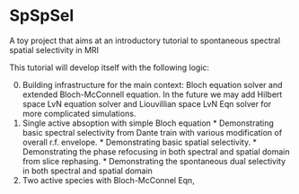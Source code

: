 # SpSpSel
A toy project that aims at an introductory tutorial to spontaneous spectral spatial selectivity in MRI


This tutorial will develop itself with the following logic:

  0. Building infrastructure for the main context: Bloch equation solver and extended Bloch-McConnell equation. In the future we may add Hilbert space LvN equation solver and Liouvillian space LvN Eqn solver for more complicated simulations.
  1. Single active absoption with simple Bloch equation
    * Demonstrating basic spectral selectivity from Dante train with various modification of overall r.f. envelope.
    * Demonstrating basic spatial selectivity.
    * Demonstrating the phase refocusing in both spectral and spatial domain from slice rephasing. 
    * Demonstrating the spontaneous dual selectivity in both spectral and spatial domain
  2. Two active species with Bloch-McConnel Eqn, 
